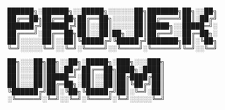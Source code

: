 
██████╗░██████╗░░█████╗░░░░░░██╗███████╗██╗░░██╗
██╔══██╗██╔══██╗██╔══██╗░░░░░██║██╔════╝██║░██╔╝
██████╔╝██████╔╝██║░░██║░░░░░██║█████╗░░█████═╝░
██╔═══╝░██╔══██╗██║░░██║██╗░░██║██╔══╝░░██╔═██╗░
██║░░░░░██║░░██║╚█████╔╝╚█████╔╝███████╗██║░╚██╗
╚═╝░░░░░╚═╝░░╚═╝░╚════╝░░╚════╝░╚══════╝╚═╝░░╚═╝

██╗░░░██╗██╗░░██╗░█████╗░███╗░░░███╗
██║░░░██║██║░██╔╝██╔══██╗████╗░████║
██║░░░██║█████═╝░██║░░██║██╔████╔██║
██║░░░██║██╔═██╗░██║░░██║██║╚██╔╝██║
╚██████╔╝██║░╚██╗╚█████╔╝██║░╚═╝░██║
░╚═════╝░╚═╝░░╚═╝░╚════╝░╚═╝░░░░░╚═╝



